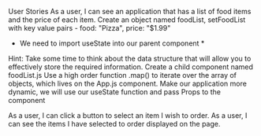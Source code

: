 User Stories
As a user, I can see an application that has a list of food items and the price of each item.
Create an object named foodList, setFoodList  with key value pairs - food: "Pizza", price: "$1.99"
* We need to import useState into our parent component *

Hint: Take some time to think about the data structure that will allow you to effectively store the required information.
Create a child component named foodList.js
Use a high order function .map() to iterate over the array of objects, which lives on the App.js component. 
Make our application more dynamic, we will use our useState function and pass Props to the component

As a user, I can click a button to select an item I wish to order.
As a user, I can see the items I have selected to order displayed on the page.

